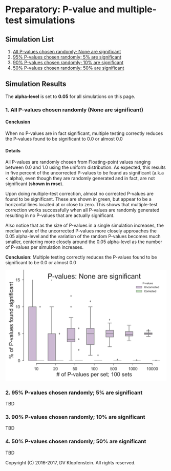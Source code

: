 # Preparatory: P-value and multiple-test simulations

## Simulation List
 1. [All P-values chosen randomly; None are significant](README_prep.md#1-all-p-values-chosen-randomly-none-are-significant-1)
 2. [95% P-values chosen randomly; 5% are significant ](README_prep.md#2-95-p-values-chosen-randomly-5-are-significant)
 3. [90% P-values chosen randomly; 10% are significant ](README_prep.md#3-90-p-values-chosen-randomly-10-are-significant)
 4. [50% P-values chosen randomly; 50% are significant ](README_prep.md#4-50-p-values-chosen-randomly-50-are-significant)


## Simulation Results
The **alpha-level** is set to **0.05** for all simulations on this page.   

### 1. All P-values chosen randomly (None are significant)
#### Conclusion
When no P-values are in fact significant,
multiple testing correctly reduces the P-values found to be significant to 0.0 or almost 0.0

#### Details
All P-values are randomly chosen from Floating-point values ranging between 0.0 and 1.0 using the uniform distribution.
As expected, this results in five percent of the uncorrected P-values
to be found as significant (a.k.a < alpha), even though they are randomly generated
and in fact, are not significant (**shown in rose**).

Upon doing multiple-test correction, almost no corrected P-values are found to be significant.
These are shown in green, but appear to be a horizontal lines located at or close to zero.
This shows that multiple-test correction works successfully when
all P-values are randomly generated resulting in no P-values that are actually significant.

Also notice that as the size of P-values in a single simulation increases,
the median value of the uncorrected P-values more closely approaches the 
0.05 alpha-level and the variation of the random P-values becomes much smaller,
centering more closely around the 0.05 alpha-level as the number of P-values per simulation increases.

**Conclusion**: Multiple testing correctly reduces the P-values found to be significant to be 0.0 or almost 0.0

![Random pvals w/no significance](doc/images/pvalues_sig00.png)

### 2. 95% P-values chosen randomly; 5% are significant 
TBD

### 3. 90% P-values chosen randomly; 10% are significant 
TBD

### 4. 50% P-values chosen randomly; 50% are significant 
TBD

Copyright (C) 2016-2017, DV Klopfenstein. All rights reserved.
